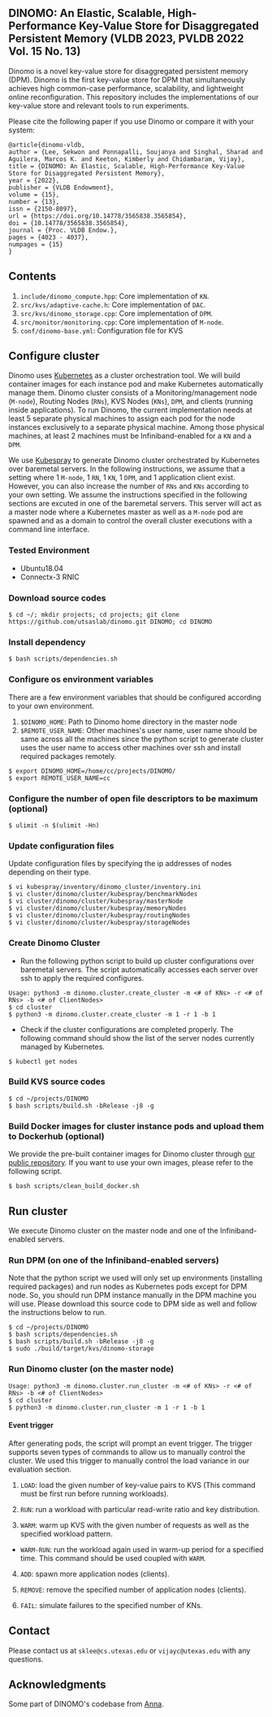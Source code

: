 ## DINOMO: An Elastic, Scalable, High-Performance Key-Value Store for Disaggregated Persistent Memory (VLDB 2023, PVLDB 2022 Vol. 15 No. 13)
Dinomo is a novel key-value store for disaggregated persistent memory (DPM). 
Dinomo is the first key-value store for DPM that simultaneously achieves 
high common-case performance, scalability, and lightweight online reconfiguration.
This repository includes the implementations of our key-value store and relevant
tools to run experiments.

Please cite the following paper if you use Dinomo or compare it with your system:

```
@article{dinomo-vldb,
author = {Lee, Sekwon and Ponnapalli, Soujanya and Singhal, Sharad and Aguilera, Marcos K. and Keeton, Kimberly and Chidambaram, Vijay},
title = {DINOMO: An Elastic, Scalable, High-Performance Key-Value Store for Disaggregated Persistent Memory},
year = {2022},
publisher = {VLDB Endowment},
volume = {15},
number = {13},
issn = {2150-8097},
url = {https://doi.org/10.14778/3565838.3565854},
doi = {10.14778/3565838.3565854},
journal = {Proc. VLDB Endow.},
pages = {4023 - 4037},
numpages = {15}
}
```


## Contents

1. `include/dinomo_compute.hpp`: Core implementation of `KN`.
2. `src/kvs/adaptive-cache.h`: Core implementation of `DAC`.
3. `src/kvs/dinomo_storage.cpp`: Core implementation of `DPM`.
4. `src/monitor/monitoring.cpp`: Core implementation of `M-node`.
5. `conf/dinomo-base.yml`: Configuration file for KVS


## Configure cluster
Dinomo uses [Kubernetes](https://kubernetes.io/) as a cluster orchestration tool.
We will build container images for each instance pod and make Kubernetes
automatically manage them. Dinomo cluster consists of a Monitoring/management 
node (`M-node`), Routing Nodes (`RNs`), KVS Nodes (`KNs`), `DPM`, and 
clients (running inside applications). To run Dinomo, the current implementation 
needs at least 5 separate physical machines to assign each pod for the node
instances exclusively to a separate physical machine. Among those physical machines,
at least 2 machines must be Infiniband-enabled for a `KN` and a `DPM`.

We use [Kubespray](https://github.com/kubernetes-sigs/kubespray) to generate 
Dinomo cluster orchestrated by Kubernetes over baremetal servers.
In the following instructions, we assume that a setting where 1 `M-node`, 1 `RN`, 1 `KN`,
1 `DPM`, and 1 application client exist. However, you can also increase the number 
of `RNs` and `KNs` according to your own setting. We assume the instructions 
specified in the following sections are excuted in one of the baremetal servers. 
This server will act as a master node where a Kubernetes master as well as a 
`M-node` pod are spawned and as a domain to control the overall cluster executions 
with a command line interface.

### Tested Environment
- Ubuntu18.04
- Connectx-3 RNIC

### Download source codes

```
$ cd ~/; mkdir projects; cd projects; git clone https://github.com/utsaslab/dinomo.git DINOMO; cd DINOMO
```

### Install dependency

```
$ bash scripts/dependencies.sh
```

### Configure os environment variables
There are a few environment variables that should be configured according
to your own environment.

1. `$DINOMO_HOME`: Path to Dinomo home directory in the master node
2. `$REMOTE_USER_NAME`: Other machines's user name, user name should be same
across all the machines since the python script to generate cluster uses
the user name to access other machines over ssh and install required 
packages remotely.

```
$ export DINOMO_HOME=/home/cc/projects/DINOMO/
$ export REMOTE_USER_NAME=cc
```

### Configure the number of open file descriptors to be maximum (optional)
```
$ ulimit -n $(ulimit -Hn)
```

### Update configuration files
Update configuration files by specifying the ip addresses of nodes depending on their type.

```
$ vi kubespray/inventory/dinomo_cluster/inventory.ini
$ vi cluster/dinomo/cluster/kubespray/benchmarkNodes
$ vi cluster/dinomo/cluster/kubespray/masterNode
$ vi cluster/dinomo/cluster/kubespray/memoryNodes
$ vi cluster/dinomo/cluster/kubespray/routingNodes
$ vi cluster/dinomo/cluster/kubespray/storageNodes
```

### Create Dinomo Cluster

- Run the following python script to build up cluster configurations over baremetal servers. The script automatically accesses each server over ssh to apply the required configures.
```
Usage: python3 -m dinomo.cluster.create_cluster -m <# of KNs> -r <# of RNs> -b <# of ClientNodes>
$ cd cluster
$ python3 -m dinomo.cluster.create_cluster -m 1 -r 1 -b 1
```

- Check if the cluster configurations are completed properly. The following command should show the list of the server nodes currently managed by Kubernetes.
```
$ kubectl get nodes
```

### Build KVS source codes
```
$ cd ~/projects/DINOMO
$ bash scripts/build.sh -bRelease -j8 -g
```

### Build Docker images for cluster instance pods and upload them to Dockerhub (optional)
We provide the pre-built container images for Dinomo cluster through [our public repository](https://hub.docker.com/repository/docker/sekwonlee/dinomo).
If you want to use your own images, please refer to the following script.

```
$ bash scripts/clean_build_docker.sh
```


## Run cluster
We execute Dinomo cluster on the master node and one of the Infiniband-enabled servers.

### Run DPM (on one of the Infiniband-enabled servers)
Note that the python script we used will only set up environments (installing 
required packages) and run nodes as Kubernetes pods except for DPM node. 
So, you should run DPM instance manually in the DPM machine you will use. 
Please download this source code to DPM side as well and follow the instructions 
below to run.

```
$ cd ~/projects/DINOMO
$ bash scripts/dependencies.sh
$ bash scripts/build.sh -bRelease -j8 -g
$ sudo ./build/target/kvs/dinomo-storage
```

### Run Dinomo cluster (on the master node)
```
Usage: python3 -m dinomo.cluster.run_cluster -m <# of KNs> -r <# of RNs> -b <# of ClientNodes>
$ cd cluster
$ python3 -m dinomo.cluster.run_cluster -m 1 -r 1 -b 1
```

#### Event trigger
After generating pods, the script will prompt an event trigger. The trigger 
supports seven types of commands to allow us to manually control the cluster. 
We used this trigger to manually control the load variance in our evaluation section.

1. `LOAD`: load the given number of key-value pairs to KVS (This command must be
first run before running workloads).

2. `RUN`: run a workload with particular read-write ratio and key distribution.

3. `WARM`: warm up KVS with the given number of requests as well as 
the specified workload pattern.

- `WARM-RUN`: run the workload again used in warm-up period for a specified time. This command should be used coupled with `WARM`.

4. `ADD`: spawn more application nodes (clients).

5. `REMOVE`: remove the specified number of application nodes (clients).

6. `FAIL`: simulate failures to the specified number of KNs.


## Contact
Please contact us at `sklee@cs.utexas.edu` or `vijayc@utexas.edu` with any questions.

## Acknowledgments
Some part of DINOMO's codebase from [Anna](https://github.com/hydro-project/anna).
